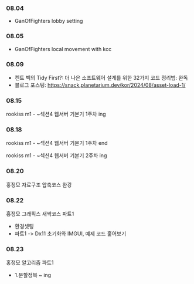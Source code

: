 ### 08.04

- GanOfFighters lobby setting

### 08.05

- GanOfFighters local movement with kcc

### 08.09

- 켄트 벡의 Tidy First?: 더 나은 소프트웨어 설계를 위한 32가지 코드 정리법: 완독
- 블로그 포스팅: https://snack.planetarium.dev/kor/2024/08/asset-load-1/

### 08.15

rookiss m1 - ~섹션4 웹서버 기본기 1주차 ing

### 08.18

rookiss m1 - ~섹션4 웹서버 기본기 1주차 end

rookiss m1 - ~섹션4 웹서버 기본기 2주차 ing

### 08.20

홍정모 자료구조 압축코스 완강

### 08.22

홍정모 그래픽스 새싹코스 파트1

- 환경셋팅
- 파트1 -> Dx11 초기화와 IMGUI, 예제 코드 훑어보기

### 08.23

홍정모 알고리즘 파트1

- 1.분할정복 ~ ing
